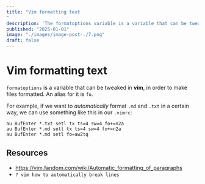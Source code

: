 ```yaml
---
title: "Vim formatting text"
description: 'The formatoptions variable is a variable that can be tweaked in **vim** An alias for it is `fo`. For example, if we want to format `.md` and `.txt` in a certain way, we can'
published: "2025-01-01"
image: "./images/image-post-./7.png"
draft: false
---
```


# Vim formatting text

`formatoptions` is a variable that can be tweaked in **vim**, in 
order to make files formatted. An alias for it is `fo`. 

For example, if we want to _automatically_ format `.md` and `.txt` 
in a certain way, we can use something like this in our `.vimrc`:

```vimrc
au BufEnter *.txt setl tx ts=4 sw=4 fo+=n2a
au BufEnter *.md setl tx ts=4 sw=4 fo+=n2a
au BufEnter *.md setl fo=aw2tq
```


## Resources
- https://vim.fandom.com/wiki/Automatic_formatting_of_paragraphs
- `? vim how to automatically break lines`
